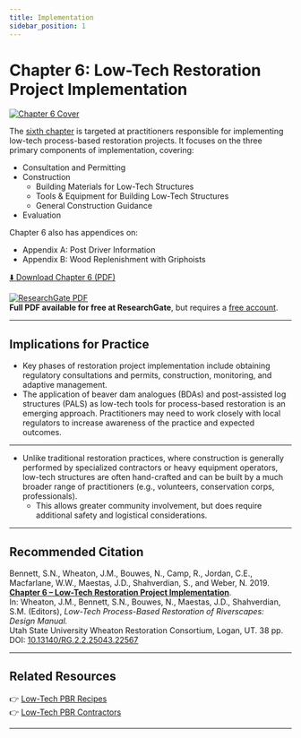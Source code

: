 ```yaml
---
title: Implementation
sidebar_position: 1
---
```


# Chapter 6: Low-Tech Restoration Project Implementation

[![Chapter 6 Cover](/img/covers/Chap6.png)](http://dx.doi.org/10.13140/RG.2.2.25043.22567)

The [sixth chapter](http://dx.doi.org/10.13140/RG.2.2.25043.22567) is targeted at practitioners responsible for implementing low-tech process-based restoration projects. It focuses on the three primary components of implementation, covering:

- Consultation and Permitting  
- Construction  
  - Building Materials for Low-Tech Structures  
  - Tools & Equipment for Building Low-Tech Structures  
  - General Construction Guidance  
- Evaluation

Chapter 6 also has appendices on:  
- Appendix A: Post Driver Information  
- Appendix B: Wood Replenishment with Griphoists

[⬇️ Download Chapter 6 (PDF)](http://dx.doi.org/10.13140/RG.2.2.25043.22567)

[![ResearchGate PDF](/img/RG.png)](http://dx.doi.org/10.13140/RG.2.2.25043.22567)  
**Full PDF available for free at ResearchGate**, but requires a [free account](https://www.researchgate.net/signup.SignUp.html?hdrsu=1).

---

## Implications for Practice

- Key phases of restoration project implementation include obtaining regulatory consultations and permits, construction, monitoring, and adaptive management.  
- The application of beaver dam analogues (BDAs) and post-assisted log structures (PALS) as low-tech tools for process-based restoration is an emerging approach. Practitioners may need to work closely with local regulators to increase awareness of the practice and expected outcomes.

---

- Unlike traditional restoration practices, where construction is generally performed by specialized contractors or heavy equipment operators, low-tech structures are often hand-crafted and can be built by a much broader range of practitioners (e.g., volunteers, conservation corps, professionals).  
  - This allows greater community involvement, but does require additional safety and logistical considerations.

---

## Recommended Citation

Bennett, S.N., Wheaton, J.M., Bouwes, N., Camp, R., Jordan, C.E., Macfarlane, W.W., Maestas, J.D., Shahverdian, S., and Weber, N. 2019.  
[**Chapter 6 – Low-Tech Restoration Project Implementation**](http://dx.doi.org/10.13140/RG.2.2.25043.22567).  
In: Wheaton, J.M., Bennett, S.N., Bouwes, N., Maestas, J.D., Shahverdian, S.M. (Editors), *Low-Tech Process-Based Restoration of Riverscapes: Design Manual.*  
Utah State University Wheaton Restoration Consortium, Logan, UT. 38 pp.  
DOI: [10.13140/RG.2.2.25043.22567](http://dx.doi.org/10.13140/RG.2.2.25043.22567)

---

## Related Resources

👉 [Low-Tech PBR Recipes](/resources/recipes)  
👉 [Low-Tech PBR Contractors](/resources/contractors)

---
